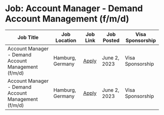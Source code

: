 # Job: Account Manager - Demand Account Management (f/m/d)

| Job Title | Job Location | Job Link | Job Posted | Visa Sponsorship |
| --- | --- | --- | --- | --- |
| Account Manager - Demand Account Management (f/m/d) | Hamburg, Germany | [Apply](https://join.com/companies/adjoe/8192434-account-manager-demand-account-management-f-m-d) | June 2, 2023 | Visa Sponsorship |
| Account Manager - Demand Account Management (f/m/d) | Hamburg, Germany | [Apply](https://join.com/companies/adjoe/8192434-account-manager-demand-account-management-f-m-d) | June 2, 2023 | Visa Sponsorship |

